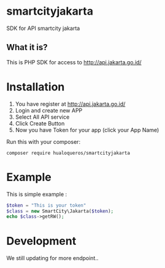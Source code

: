 # smartcityjakarta
SDK for API smartcity jakarta
## What it is?
This is PHP SDK for access to http://api.jakarta.go.id/
# Installation
1. You have register at http://api.jakarta.go.id/
2. Login and create new APP
3. Select All API service
4. Click Create Button
5. Now you have Token for your app (click your App Name)

Run this with your composer:
```code
composer require hualoqueros/smartcityjakarta
```
# Example
This is simple example :
```php
$token = "This is your token"
$class = new SmartCity\Jakarta($token);
echo $class->getRW();
```

# Development
We still updating for more endpoint..

